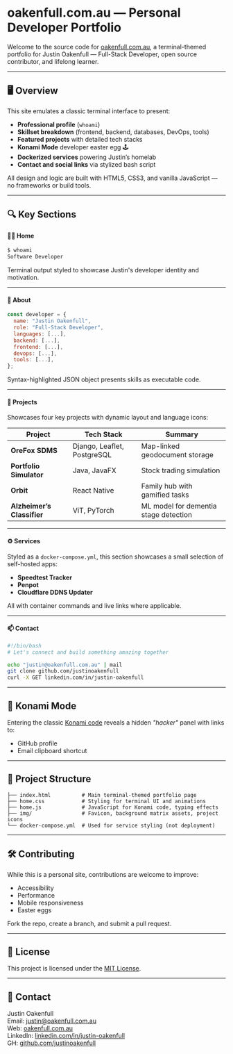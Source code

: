 # oakenfull.com.au — Personal Developer Portfolio

Welcome to the source code for [oakenfull.com.au](https://oakenfull.com.au), a terminal-themed portfolio for Justin Oakenfull — Full-Stack Developer, open source contributor, and lifelong learner.

---

## 🖥️ Overview

This site emulates a classic terminal interface to present:

- **Professional profile** (`whoami`)
- **Skillset breakdown** (frontend, backend, databases, DevOps, tools)
- **Featured projects** with detailed tech stacks
- **Konami Mode** developer easter egg 🕹️
- **Dockerized services** powering Justin’s homelab
- **Contact and social links** via stylized bash script

All design and logic are built with HTML5, CSS3, and vanilla JavaScript — no frameworks or build tools.

---

## 🔍 Key Sections

#### 🧑‍💻 Home
```bash
$ whoami
Software Developer
```
Terminal output styled to showcase Justin's developer identity and motivation.

---

#### 📜 About

```js
const developer = {
  name: "Justin Oakenfull",
  role: "Full-Stack Developer",
  languages: [...],
  backend: [...],
  frontend: [...],
  devops: [...],
  tools: [...],
};
```

Syntax-highlighted JSON object presents skills as executable code.

---

#### 🚀 Projects

Showcases four key projects with dynamic layout and language icons:

| Project | Tech Stack | Summary |
|--------|------------|---------|
| **OreFox SDMS** | Django, Leaflet, PostgreSQL | Map-linked geodocument storage |
| **Portfolio Simulator** | Java, JavaFX | Stock trading simulation |
| **Orbit** | React Native | Family hub with gamified tasks |
| **Alzheimer’s Classifier** | ViT, PyTorch | ML model for dementia stage detection |

---

#### ⚙️ Services

Styled as a `docker-compose.yml`, this section showcases a small selection of self-hosted apps:

- **Speedtest Tracker**
- **Penpot**
- **Cloudflare DDNS Updater**

All with container commands and live links where applicable.

---

#### 📫 Contact

```bash
#!/bin/bash
# Let's connect and build something amazing together

echo "justin@oakenfull.com.au" | mail  
git clone github.com/justinoakenfull  
curl -X GET linkedin.com/in/justin-oakenfull  
```

---

## 🧩 Konami Mode

Entering the classic [Konami code](https://en.wikipedia.org/wiki/Konami_Code) reveals a hidden *"hacker"* panel with links to:

- GitHub profile  
- Email clipboard shortcut  

---

## 🔧 Project Structure

```
├── index.html          # Main terminal-themed portfolio page
├── home.css            # Styling for terminal UI and animations
├── home.js             # JavaScript for Konami code, typing effects
├── img/                # Favicon, background matrix assets, project icons
└── docker-compose.yml  # Used for service styling (not deployment)
```

---

## 🛠️ Contributing

While this is a personal site, contributions are welcome to improve:

- Accessibility  
- Performance  
- Mobile responsiveness  
- Easter eggs  

Fork the repo, create a branch, and submit a pull request.

---

## 📝 License

This project is licensed under the [MIT License](LICENSE).

---

## 👋 Contact

Justin Oakenfull  
Email: justin@oakenfull.com.au  
Web: [oakenfull.com.au](https://oakenfull.com.au)  
LinkedIn: [linkedin.com/in/justin-oakenfull](https://linkedin.com/in/justin-oakenfull)  
GH: [github.com/justinoakenfull](https://github.com/justinoakenfull)
